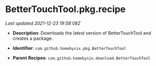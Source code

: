 # BetterTouchTool.pkg.recipe

_Last updated 2021-12-23 19:58:08Z_

- **Description**: Downloads the latest version of BetterTouchTool and creates a package.

- **Identifier**: `com.github.homebysix.pkg.BetterTouchTool`

- **Parent Recipes**: `com.github.homebysix.download.BetterTouchTool`